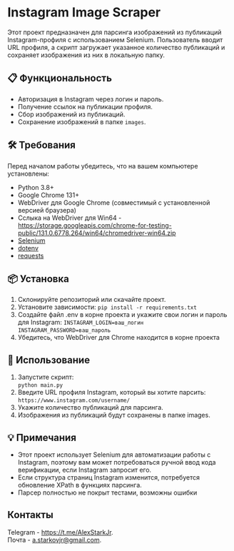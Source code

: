 # Instagram Image Scraper

Этот проект предназначен для парсинга изображений из публикаций Instagram-профиля с использованием Selenium. Пользователь вводит URL профиля, а скрипт загружает указанное количество публикаций и сохраняет изображения из них в локальную папку.

## 📋 Функциональность
- Авторизация в Instagram через логин и пароль.
- Получение ссылок на публикации профиля.
- Сбор изображений из публикаций.
- Сохранение изображений в папке `images`.

## 🛠 Требования
Перед началом работы убедитесь, что на вашем компьютере установлены:
- Python 3.8+
- Google Chrome 131+
- WebDriver для Google Chrome (совместимый с установленной версией браузера)
- Сслыка на WebDriver для Win64 - https://storage.googleapis.com/chrome-for-testing-public/131.0.6778.264/win64/chromedriver-win64.zip  
- [Selenium](https://pypi.org/project/selenium/)
- [dotenv](https://pypi.org/project/python-dotenv/)
- [requests](https://pypi.org/project/requests/)

## 📦 Установка
1. Склонируйте репозиторий или скачайте проект.
2. Установите зависимости:
   ```pip install -r requirements.txt```
3. Создайте файл .env в корне проекта и укажите свои логин и пароль для Instagram: 
    ```INSTAGRAM_LOGIN=ваш_логин```
    ```INSTAGRAM_PASSWORD=ваш_пароль```
4. Убедитесь, что WebDriver для Chrome находится в корне проекта


## 🚀 Использование  
1. Запустите скрипт:  
    ```python main.py```
2. Введите URL профиля Instagram, который вы хотите парсить:
    ```https://www.instagram.com/username/```
3. Укажите количество публикаций для парсинга.  
4. Изображения из публикаций будут сохранены в папке images.  

## 💡 Примечания
* Этот проект использует Selenium для автоматизации работы с Instagram, поэтому вам может потребоваться ручной ввод кода верификации, если Instagram запросит его.
* Если структура страниц Instagram изменится, потребуется обновление XPath в функциях парсинга.
* Парсер полностью не покрыт тестами, возможны ошибки

## Контакты
Telegram - https://t.me/AlexStarkJr.  
Почта - a.starkovjr@gmail.com.  

